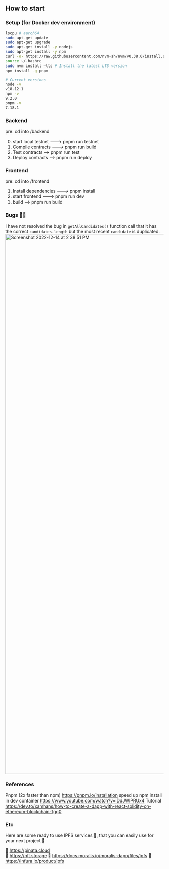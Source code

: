 ## How to start

### Setup (for Docker dev environment)
```sh
lscpu # aarch64
sudo apt-get update
sudo apt-get upgrade
sudo apt-get install -y nodejs
sudo apt-get install -y npm
curl -o- https://raw.githubusercontent.com/nvm-sh/nvm/v0.38.0/install.sh | bash # install nvm
source ~/.bashrc
sudo nvm install –lts # Install the latest LTS version
npm install -g pnpm

# Current versions
node -v
v18.12.1
npm -v
9.2.0
pnpm -v
7.18.1
```


### Backend
pre: cd into /backend

0) start local testnet ---> pnpm run testnet
1) Compile contracts ---> pnpm run build
2) Test contracts -->     pnpm run test
3) Deploy contracts -->   pnpm run deploy

### Frontend
pre: cd into /frontend

1) Install dependencies ---> pnpm install
2) start frontend ---> pnpm run dev
3) build --> pnpm run build

### Bugs 🐛🐛
I have not resolved the bug in `getAllCandidates()` function call that it has the correct `candidates.length` but the most recent `candidate` is duplicated.
<img width="1715" alt="Screenshot 2022-12-14 at 2 38 51 PM" src="https://user-images.githubusercontent.com/10393248/207731148-b402abd6-2bdb-435c-8251-b4344add0aab.png">


### References
Pnpm (2x faster than npm) https://pnpm.io/installation
speed up npm install in dev container https://www.youtube.com/watch?v=iDdJWIPRUx4
Tutorial https://dev.to/xamhans/how-to-create-a-dapp-with-react-solidity-on-ethereum-blockchain-1gg0


### Etc
Here are some ready to use IPFS services 📡, that you can easily use for your next project 🚀

🔗 https://pinata.cloud  
🔗 https://nft.storage 
🔗 https://docs.moralis.io/moralis-dapp/files/ipfs
🔗 https://infura.io/product/ipfs 
